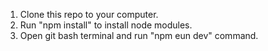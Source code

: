 1. Clone this repo to your computer.
2. Run "npm install" to install node modules.
3. Open git bash terminal and run "npm eun dev" command.
